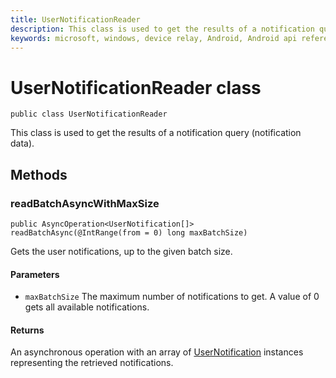 ```yaml
---
title: UserNotificationReader
description: This class is used to get the results of a notification query.
keywords: microsoft, windows, device relay, Android, Android api reference 
---
```


# UserNotificationReader class

```
public class UserNotificationReader
```

This class is used to get the results of a notification query (notification data).


## Methods

### readBatchAsyncWithMaxSize
`public AsyncOperation<UserNotification[]> readBatchAsync(@IntRange(from = 0) long maxBatchSize)`

Gets the user notifications, up to the given batch size.

#### Parameters
* `maxBatchSize` The maximum number of notifications to get. A value of 0 gets all available notifications.

#### Returns
An asynchronous operation with an array of [UserNotification](UserNotification.md) instances representing the retrieved notifications.
